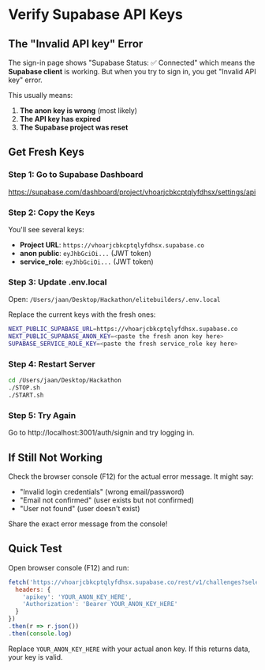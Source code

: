 # Verify Supabase API Keys

## The "Invalid API key" Error

The sign-in page shows "Supabase Status: ✅ Connected" which means the **Supabase client** is working. But when you try to sign in, you get "Invalid API key" error.

This usually means:
1. **The anon key is wrong** (most likely)
2. **The API key has expired**
3. **The Supabase project was reset**

## Get Fresh Keys

### Step 1: Go to Supabase Dashboard
https://supabase.com/dashboard/project/vhoarjcbkcptqlyfdhsx/settings/api

### Step 2: Copy the Keys
You'll see several keys:
- **Project URL**: `https://vhoarjcbkcptqlyfdhsx.supabase.co`
- **anon public**: `eyJhbGciOi...` (JWT token)
- **service_role**: `eyJhbGciOi...` (JWT token)

### Step 3: Update .env.local

Open: `/Users/jaan/Desktop/Hackathon/elitebuilders/.env.local`

Replace the current keys with the fresh ones:

```bash
NEXT_PUBLIC_SUPABASE_URL=https://vhoarjcbkcptqlyfdhsx.supabase.co
NEXT_PUBLIC_SUPABASE_ANON_KEY=<paste the fresh anon key here>
SUPABASE_SERVICE_ROLE_KEY=<paste the fresh service_role key here>
```

### Step 4: Restart Server

```bash
cd /Users/jaan/Desktop/Hackathon
./STOP.sh
./START.sh
```

### Step 5: Try Again

Go to http://localhost:3001/auth/signin and try logging in.

## If Still Not Working

Check the browser console (F12) for the actual error message. It might say:
- "Invalid login credentials" (wrong email/password)
- "Email not confirmed" (user exists but not confirmed)
- "User not found" (user doesn't exist)

Share the exact error message from the console!

## Quick Test

Open browser console (F12) and run:

```javascript
fetch('https://vhoarjcbkcptqlyfdhsx.supabase.co/rest/v1/challenges?select=*', {
  headers: {
    'apikey': 'YOUR_ANON_KEY_HERE',
    'Authorization': 'Bearer YOUR_ANON_KEY_HERE'
  }
})
.then(r => r.json())
.then(console.log)
```

Replace `YOUR_ANON_KEY_HERE` with your actual anon key. If this returns data, your key is valid.
